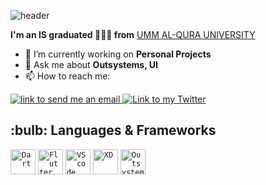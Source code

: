 ![header](https://capsule-render.vercel.app/api?type=rounded&color=gradient&text=%20Hi%20👋,%20I'm%20Ruba%20Alharbi&height=250&fontSize=60&textBg=false)


**I'm an IS graduated 👩🏻‍💻 from** <a href="https://uqu.edu.sa/en">UMM AL-QURA UNIVERSITY</a>

- 🔭 I’m currently working on **Personal Projects**
- 💬 Ask me about **Outsystems, UI**
- 📫 How to reach me: 

<a href="mailto:ruba.yahya01@gmail.com">
    <img alt="link to send me an email" src="https://img.shields.io/static/v1?label&message=ruba.yahya01@gmail.com&color=white&style=flat&logo=gmail" />
</a>

<a href="https://twitter.com/ruba_99_/">
    <img alt="Link to my Twitter" src="https://img.shields.io/twitter/follow/Ruba_?style=social&label=@ruba_99_">
</a>

<h2>:bulb: Languages & Frameworks</h2>
<code><img title="Dart" alt="Dart" width="40px" src="https://external-content.duckduckgo.com/iu/?u=https%3A%2F%2Fdart-code.gallerycdn.vsassets.io%2Fextensions%2Fdart-code%2Fdart-code%2F3.16.0%2F1604068722763%2FMicrosoft.VisualStudio.Services.Icons.Default&f=1&nofb=1" /></code>
<code><img title="Flutter" alt="Flutter" width="40px" src="https://external-content.duckduckgo.com/iu/?u=https%3A%2F%2Fcdn-images-1.medium.com%2Fmax%2F1200%2F1*5-aoK8IBmXve5whBQM90GA.png&f=1&nofb=1" /></code>
<code><img title="VScode" alt="VScode" width="40px" src="https://external-content.duckduckgo.com/iu/?u=https%3A%2F%2Fuser-images.githubusercontent.com%2F674621%2F71187801-14e60a80-2280-11ea-94c9-e56576f76baf.png&f=1&nofb=1" /></code>
<code><img title="XD" alt="XD" width="40px" src="https://external-content.duckduckgo.com/iu/?u=https%3A%2F%2Fadobexdplatform.com%2Fplugin-docs%2Fimages%2Fxd-logo.png&f=1&nofb=1" /></code>
<code><img title="Outsystems" alt="Outsystems" width="40px" src="https://jobs.ciklum.com/wp-content/uploads/2018/07/outsystems_logo.png" /></code>
</br></br>

